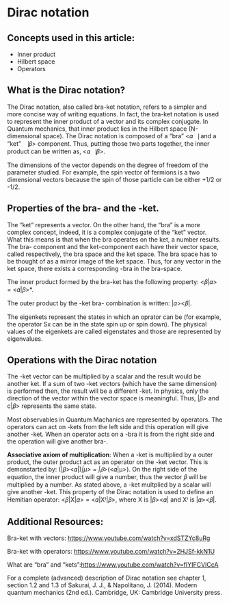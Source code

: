# Dirac notation

## Concepts used in this article:

  * Inner product
  * Hilbert space
  * Operators
 
## What is the Dirac notation?

The Dirac notation, also called bra-ket notation, refers to a simpler and more concise way of writing equations. In fact, the bra-ket notation is used to represent the inner 
product of a vector and its complex conjugate. In Quantum mechanics, that inner product lies in the Hilbert space (N-dimensional space). The Dirac notation is composed of a
“bra” <𝛼⎹ and a “ket” ⎹𝛽> component. Thus, putting those two parts together, the inner product can be written as, <𝛼⎹𝛽>.

The dimensions of the vector depends on the degree of freedom of the parameter studied. For example, the spin vector of fermions is a two dimensional vectors because the spin of
those particle can be either +1/2 or -1/2. 

## Properties of the bra- and the -ket.

The “ket” represents a vector. On the other hand, the “bra” is a more complex concept, indeed, it is a complex conjugate of the “ket” vector. What this means is that when the bra 
operates on the ket, a number results. The bra- component and the ket-component each have their vector space, called respectively, the bra space and the ket space. The bra space
has to be thought of as a mirror image of the ket space. Thus, for any vector in the ket space, there exists a corresponding -bra in the bra-space.

The inner product formed by the bra-ket has the following property: <𝛽|𝛼> = <𝛼|𝛽>*.

The outer product by the -ket bra- combination is written: |𝛼><𝛽|.

The eigenkets represent the states in which an oprator can be (for example, the operator Sx can be in the state spin up or spin down). The physical values of the eigenkets are 
called eigenstates and those are represented by eigenvalues. 

## Operations with the Dirac notation

The -ket vector can be multiplied by a scalar and the result would be another ket. If a sum of two -ket vectors (which have the same dimension) is performed then, the result
will be a different -ket. In physics, only the direction of the vector within the vector space is meaningful. Thus, |𝛽> and c|𝛽> represents the same state.

Most observables in Quantum Machanics are represented by operators. The operators can act on -kets from the left side and this operation will give another -ket. When 
an operator acts on a -bra it is from the right side and the operation will give another bra-.

**Associative axiom of multiplication**: When a -ket is multiplied by a outer product, the outer product act as an operator on the -ket vector. This is demonstarted by: 
(|𝛽><𝛼|)*|μ> = |𝛽>*(<𝛼|μ>). On the right side of the equation, the inner product will give a number, thus the vector 𝛽 will be multiplied by a number. As stated above, a 
-ket multplied by a scalar will give another -ket. This property of the Dirac notation is used to define an Hemitian operator: <𝛽|X|𝛼> = <𝛼|Xꭞ|𝛽>, where X is |𝛽><𝛼| and Xꭞ is 
|𝛼><𝛽|.

## Additional Resources:

Bra-ket with vectors: https://www.youtube.com/watch?v=xdSTZYc8uRg

Bra-ket with operators: https://www.youtube.com/watch?v=2HJSf-kkN1U

What are “bra” and “kets”:https://www.youtube.com/watch?v=fIYIFCVICcA

For a complete (advanced) description of Dirac notation see chapter 1, section 1.2 and 1.3 of Sakurai, J. J., & Napolitano, J. (2014). Modern quantum mechanics (2nd ed.). 
Cambridge, UK: Cambridge University press.
